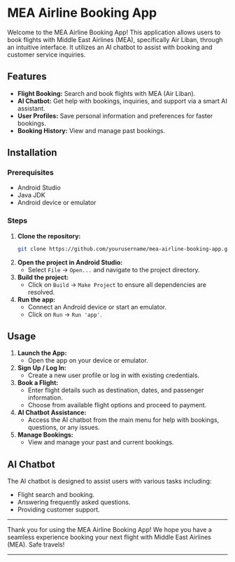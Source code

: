 ﻿# MEA Airline Booking App

Welcome to the MEA Airline Booking App! This application allows users to book flights with Middle East Airlines (MEA), specifically Air Liban, through an intuitive interface. It utilizes an AI chatbot to assist with booking and customer service inquiries.

## Features

- **Flight Booking:** Search and book flights with MEA (Air Liban).
- **AI Chatbot:** Get help with bookings, inquiries, and support via a smart AI assistant.
- **User Profiles:** Save personal information and preferences for faster bookings.
- **Booking History:** View and manage past bookings.


## Installation

### Prerequisites

- Android Studio
- Java JDK
- Android device or emulator

### Steps

1. **Clone the repository:**
    ```bash
    git clone https://github.com/yourusername/mea-airline-booking-app.git
    ```
2. **Open the project in Android Studio:**
    - Select `File` -> `Open...` and navigate to the project directory.
3. **Build the project:**
    - Click on `Build` -> `Make Project` to ensure all dependencies are resolved.
4. **Run the app:**
    - Connect an Android device or start an emulator.
    - Click on `Run` -> `Run 'app'`.

## Usage

1. **Launch the App:**
    - Open the app on your device or emulator.
2. **Sign Up / Log In:**
    - Create a new user profile or log in with existing credentials.
3. **Book a Flight:**
    - Enter flight details such as destination, dates, and passenger information.
    - Choose from available flight options and proceed to payment.
4. **AI Chatbot Assistance:**
    - Access the AI chatbot from the main menu for help with bookings, questions, or any issues.
5. **Manage Bookings:**
    - View and manage your past and current bookings.

## AI Chatbot

The AI chatbot is designed to assist users with various tasks including:
- Flight search and booking.
- Answering frequently asked questions.
- Providing customer support.


---

Thank you for using the MEA Airline Booking App! We hope you have a seamless experience booking your next flight with Middle East Airlines (MEA). Safe travels!

---
